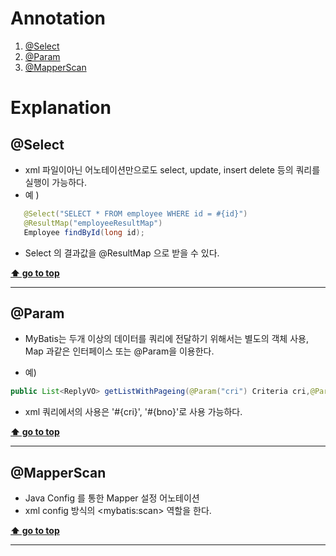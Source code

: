 # Annotation

 1. [@Select](#Select)
 1. [@Param](#Param)
 1. [@MapperScan](#MapperScan)

# Explanation

## @Select

 - xml 파일이아닌 어노테이션만으로도 select, update, insert delete 등의 쿼리를 실행이 가능하다.
 - 예 ) 
 ```java
    @Select("SELECT * FROM employee WHERE id = #{id}")
    @ResultMap("employeeResultMap")
    Employee findById(long id);
 ```
 - Select 의 결과값을 @ResultMap 으로 받을 수 있다.

**[⬆ go to top](#Annotation)**

----
## @Param
 - MyBatis는 두개 이상의 데이터를 쿼리에 전달하기 위해서는 별도의 객체 사용, Map 과같은 인터페이스 또는 @Param을 이용한다.

 - 예)
 ```java
 public List<ReplyVO> getListWithPageing(@Param("cri") Criteria cri,@Param("bno") Long bno);
 ```
 - xml 쿼리에서의 사용은 '#{cri}', '#{bno}'로 사용 가능하다.

**[⬆ go to top](#Annotation)**

----
## @MapperScan

 - Java Config 를 통한 Mapper 설정 어노테이션
 - xml config 방식의 \<mybatis:scan\> 역할을 한다.

**[⬆ go to top](#Annotation)**

----
